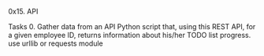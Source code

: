 0x15. API

Tasks
0. Gather data from an API
Python script that, using this REST API, for a given employee ID, returns information about his/her TODO list progress. use urllib or requests module


